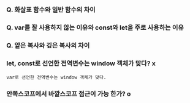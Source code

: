 ### Q. 화살표 함수와 일반 함수의 차이

### Q. var를 잘 사용하지 않는 이유와 const와 let을 주로 사용하는 이유

### Q. 얕은 복사와 깊은 복사의 차이

### let, const로 선언한 전역변수는 window 객체가 맞다? x

    var로 선언한 전역변수는 window 객체가 맞다.

### 안쪽스코프에서 바깥스코프 접근이 가능 한가? o
